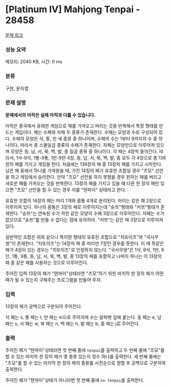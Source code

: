 # [Platinum IV] Mahjong Tenpai - 28458 

[문제 링크](https://www.acmicpc.net/problem/28458) 

### 성능 요약

메모리: 2040 KB, 시간: 0 ms

### 분류

구현, 문자열

### 문제 설명

<p><strong>문제에서의 마작은 실제 마작과 다를 수 있습니다.</strong></p>

<p>마작은 중국에서 유래한 게임으로 패를 가져오고 버리는 것을 반복해서 특정 형태를 만드는 게임이다. 패는 수패와 자패 두 종류가 존재한다. 수패는 모양과 수로 구성되어 있다. 수패의 모양은 삭, 통, 만 세 종류 중 하나이며, 수패의 수는 1부터 9까지의 수 중 하나이다. 따라서 총 스물일곱 종류의 수패가 존재한다. 자패는 모양만으로 이루어져 있으며 모양은 동, 남, 서, 북, 백, 발, 중 일곱 종류 중 하나이다. 각 패는 4장씩 들어간다. 따라서, 1삭-9삭, 1통-9통, 1만-9만 4장, 동, 남, 서, 북, 백, 발, 중 모두 각 4장으로 총 136장의 패를 가지고 게임을 한다. 처음에는 136장의 패 중 13장의 패를 가지고 시작한다. 남은 패 중에서 하나를 가져왔을 때, 가진 14장의 패가 유효한 조합일 경우 "츠모" 선언을 하고 게임에서 승리한다. 만약 "츠모" 선언을 하지 못했을 경우 원하는 패를 버리고 새로운 패를 가져오는 것을 반복한다. 13장의 패를 가지고 있을 때 다른 한 장의 패만 있으면 "츠모" 선언을 할 수 있는 경우 이를 "텐파이" 상태라고 한다.</p>

<p>유효한 조합의 14장의 패는 머리 1개와 몸통 4개로 분리된다. 머리는 같은 패 2장으로 이루어져 있다. 하나의 몸통은 3장의 패로 이루어지는데 "슌쯔"형태와 "커쯔"형태가 존재한다. "슌쯔"는 연속된 수가 적힌 같은 모양의 수패 3장으로 이루어진다. 자패는 수가 없으므로 "슌쯔"를 만들 수 없다는 점에 유의하라. "커쯔"는 같은 패 3장으로 이루어져 있다.</p>

<p>일반적인 조합은 위와 같으나 특이한 형태의 유효한 조합으로 "치또이츠"와 "국사무쌍"이 존재한다. "치또이츠"는 14장의 패 중 머리만 7장인 경우를 뜻한다. 이 때 똑같은 패가 4장이 있는 경우는 "치또이츠"로 인정하지 않는다. "국사무쌍"은 1삭, 9삭, 1만, 9만, 1통, 9통, 동, 남, 서, 북, 백, 발, 중 13장의 패를 포함하고 나머지 하나는 이 13장의 패 중 같은 패를 사용하는 것으로 이루어진다.</p>

<p>주어진 입력 13장의 패가 "텐파이"상태라면 "츠모"하기 위한 마지막 한 장의 패가 어떤 패가 될 수 있는지 구해주는 프로그램을 만들어 주자.</p>

### 입력 

 <p>13장의 패가 공백으로 구분되어 주어진다.</p>

<p>삭 패는 s, 통 패는 t, 만 패는 m으로 주어지며 수는 알파벳 앞에 붙는다. 동 패는 e, 남 패는 s, 서 패는 w, 북 패는 n, 백 패는 h, 발 패는 b, 중 패는 j로 주어진다.</p>

### 출력 

 <p>주어진 패가 "텐파이"상태라면 첫 번째 줄에 <code>tenpai</code>를 출력하고 두 번째 줄에 "츠모"를 할 수 있는 마지막 한 장의 패가 몇 종류 있는지 정수 하나를 출력한다. 세 번째 줄에는 "츠모"를 할 수 있는 마지막 한 장의 패의 종류를 사전순으로 정렬 후 공백으로 구분하여 출력한다.</p>

<p>주어진 패가 "텐파이"상태가 아니라면 첫 번째 줄에 <code>no tenpai</code>를 출력한다.</p>

